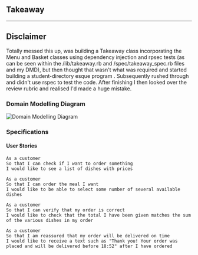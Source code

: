  ## Takeaway
---

## Disclaimer

Totally messed this up, was building a Takeaway class incorporating the Menu and Basket classes using dependency injection and rpsec tests (as can be seen within the /lib/takeaway.rb and /spec/takeaway_spec.rb files and my DMD), but then thought that wasn't what was required and started building a student-directory esque program . Subsequently rushed through and didn't use rspec to test the code. After finishing I then looked over the review rubric and realised I'd made a huge mistake. 

### Domain Modelling Diagram 

![Domain Modelling Diagram](https://github.com/rjkviegas/takeaway-challenge/blob/master/takeaway-firstdraft%20(1).jpg?raw=true)


 ### Specifications

 #### User Stories

 ```
 As a customer
So that I can check if I want to order something
I would like to see a list of dishes with prices

As a customer
So that I can order the meal I want
I would like to be able to select some number of several available dishes

As a customer
So that I can verify that my order is correct
I would like to check that the total I have been given matches the sum of the various dishes in my order

As a customer
So that I am reassured that my order will be delivered on time
I would like to receive a text such as "Thank you! Your order was placed and will be delivered before 18:52" after I have ordered
```


